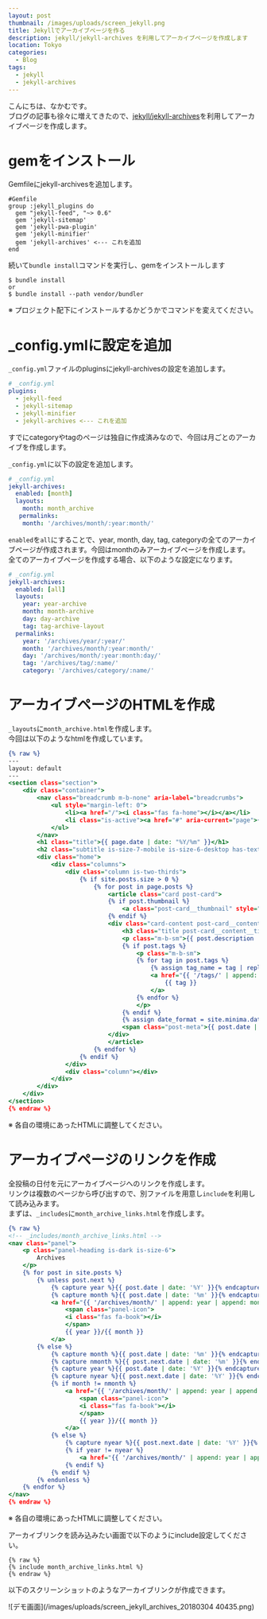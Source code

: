 ```yaml
---
layout: post
thumbnail: /images/uploads/screen_jekyll.png
title: Jekyllでアーカイブページを作る
description: jekyll/jekyll-archives を利用してアーカイブページを作成します
location: Tokyo
categories:
  - Blog
tags:
  - jekyll
  - jekyll-archives
---
```

こんにちは、なかむです。  
ブログの記事も徐々に増えてきたので、[jekyll/jekyll-archives](https://github.com/jekyll/jekyll-archives)を利用してアーカイブページを作成します。

# gemをインストール

Gemfileにjekyll-archivesを追加します。

```Gemfile
#Gemfile
group :jekyll_plugins do
  gem "jekyll-feed", "~> 0.6"
  gem 'jekyll-sitemap'
  gem 'jekyll-pwa-plugin'
  gem 'jekyll-minifier'
  gem 'jekyll-archives' <--- これを追加
end
```

続いて`bundle install`コマンドを実行し、gemをインストールします

```
$ bundle install 
or
$ bundle install --path vendor/bundler
```

※ プロジェクト配下にインストールするかどうかでコマンドを変えてください。

# _config.ymlに設定を追加

`_config.yml`ファイルのpluginsにjekyll-archivesの設定を追加します。

```_config.yml
# _config.yml
plugins:
  - jekyll-feed
  - jekyll-sitemap
  - jekyll-minifier
  - jekyll-archives <--- これを追加
```

すでにcategoryやtagのページは独自に作成済みなので、今回は月ごとのアーカイブを作成します。

`_config.yml`に以下の設定を追加します。

```_config.yml
# _config.yml
jekyll-archives:
  enabled: [month]
  layouts:
    month: month_archive
   permalinks:
    month: '/archives/month/:year:month/'
```

`enabled`を`all`にすることで、year, month, day, tag, categoryの全てのアーカイブページが作成されます。今回はmonthのみアーカイブページを作成します。  
全てのアーカイブページを作成する場合、以下のような設定になります。

```_config.yml
# _config.yml
jekyll-archives:
  enabled: [all]
  layouts:
    year: year-archive
    month: month-archive
    day: day-archive
    tag: tag-archive-layout
  permalinks:
    year: '/archives/year/:year/'
    month: '/archives/month/:year:month/'
    day: '/archives/month/:year:month:day/'
    tag: '/archives/tag/:name/'
    category: '/archives/category/:name/'
```

# アーカイブページのHTMLを作成

`_layouts`に`month_archive.html`を作成します。  
今回は以下のようなhtmlを作成しています。

```_layouts/month_archive.html
{% raw %}
---
layout: default
---
<section class="section">
    <div class="container">
        <nav class="breadcrumb m-b-none" aria-label="breadcrumbs">
            <ul style="margin-left: 0">
                <li><a href="/"><i class="fas fa-home"></i></a></li>
                <li class="is-active"><a href="#" aria-current="page">{{ page.date | date: "%Y/%m" }}</a></li>
            </ul>
        </nav>
        <h1 class="title">{{ page.date | date: "%Y/%m" }}</h1>
        <h2 class="subtitle is-size-7-mobile is-size-6-desktop has-text-grey">{{ page.date | date: "%Y/%m" }}のアーカイブページになります。</h2>
        <div class="home">       
            <div class="columns">
                <div class="column is-two-thirds">
                    {% if site.posts.size > 0 %}
                        {% for post in page.posts %}
                            <article class="card post-card">
                            {% if post.thumbnail %}
                                <a class="post-card__thumbnail" style="background-image: url({{ post.thumbnail }})" href="{{ post.url | relative_url }}"></a>
                            {% endif %}
                            <div class="card-content post-card__content">
                                <h3 class="title post-card__content__title m-b-sm"><a href="{{ post.url | relative_url }}" title="{{ post.title | escape }}">{{ post.title | escape }}</a></h3>
                                <p class="m-b-sm">{{ post.description | escape }}</p>
                                {% if post.tags %}
                                    <p class="m-b-sm">
                                    {% for tag in post.tags %}
                                        {% assign tag_name = tag | replace: " ", "_" %}
                                        <a href="{{ '/tags/' | append: tag_name | relative_url }}" class="tag is-link">
                                            {{ tag }}
                                        </a>
                                    {% endfor %}
                                    </p>
                                {% endif %}
                                {% assign date_format = site.minima.date_format | default: "%b %-d, %Y" %}
                                <span class="post-meta">{{ post.date | date: date_format }}</span>
                            </div>
                            </article>
                        {% endfor %}
                    {% endif %}
                </div>
                <div class="column"></div>
            </div>
        </div>
    </div>
</section>
{% endraw %}
```

※ 各自の環境にあったHTMLに調整してください。


# アーカイブページのリンクを作成

全投稿の日付を元にアーカイブページへのリンクを作成します。  
リンクは複数のページから呼び出すので、別ファイルを用意し`include`を利用して読み込みます。  
まずは、`_includes`に`month_archive_links.html`を作成します。

```_includes/month_archive_links.html
{% raw %}
<!-- _includes/month_archive_links.html -->
<nav class="panel">
    <p class="panel-heading is-dark is-size-6">
        Archives
    </p>
    {% for post in site.posts %}
        {% unless post.next %}
            {% capture year %}{{ post.date | date: '%Y' }}{% endcapture %}
            {% capture month %}{{ post.date | date: '%m' }}{% endcapture %}
            <a href="{{ '/archives/month/' | append: year | append: month | relative_url }}" class="panel-block">
                <span class="panel-icon">
                <i class="fas fa-book"></i>
                </span>
                {{ year }}/{{ month }}
            </a>
        {% else %}
            {% capture month %}{{ post.date | date: '%m' }}{% endcapture %}
            {% capture nmonth %}{{ post.next.date | date: '%m' }}{% endcapture %}
            {% capture year %}{{ post.date | date: '%Y' }}{% endcapture %}
            {% capture nyear %}{{ post.next.date | date: '%Y' }}{% endcapture %}
            {% if month != nmonth %}
                <a href="{{ '/archives/month/' | append: year | append: month | relative_url }}" class="panel-block">
                    <span class="panel-icon">
                    <i class="fas fa-book"></i>
                    </span>
                    {{ year }}/{{ month }}
                </a>
            {% else %}
                {% capture nyear %}{{ post.next.date | date: '%Y' }}{% endcapture %}
                {% if year != nyear %}
                    <a href="{{ '/archives/month/' | append: year | append: month | relative_url }}" class="panel-block"><span class="panel-icon"><i class="fas fa-book"></i></span>{{ year }}/{{ month }}</a>
                {% endif %}
            {% endif %}
        {% endunless %}
    {% endfor %}
</nav>
{% endraw %}
```

※ 各自の環境にあったHTMLに調整してください。

アーカイブリンクを読み込みたい画面で以下のようにinclude設定してください。

```
{% raw %}
{% include month_archive_links.html %}
{% endraw %}
```

以下のスクリーンショットのようなアーカイブリンクが作成できます。

![デモ画面](/images/uploads/screen_jekyll_archives_20180304 40435.png)

